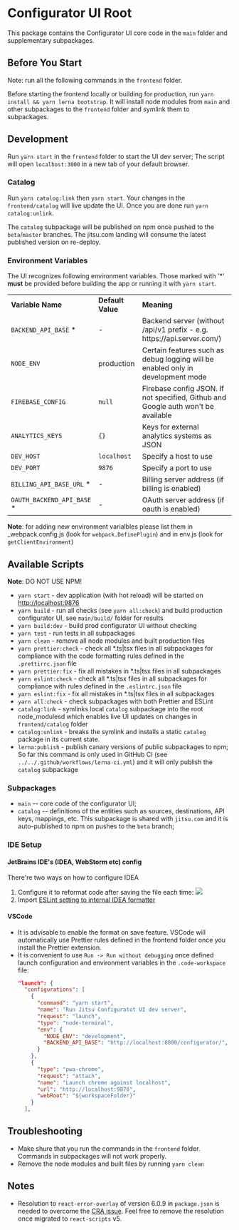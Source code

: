 # Configurator UI Root

This package contains the Configurator UI core code in the `main` folder and supplementary subpackages.

## Before You Start

Note: run all the following commands in the `frontend` folder.

Before starting the frontend locally or building for production, run
`yarn install && yarn lerna bootstrap`. It will install node modules from `main` and other subpackages to the `frontend` folder and symlink them to subpackages.

## Development

Run `yarn start` in the `frontend` folder to start the UI dev server; The script will open `localhost:3000` in a new tab of your default browser.

### Catalog
Run `yarn catalog:link` then `yarn start`. Your changes in the `frontend/catalog` will live update the UI. Once you are done run `yarn catalog:unlink`.

The `catalog` subpackage will be published on npm once pushed to the `beta`/`master` branches. The jitsu.com landing will consume the latest published version on re-deploy.

### Environment Variables
The UI recognizes following environment variables. Those marked with '\*' **must** be provided
before building the app or running it with `yarn start`.

<table>
    <tr>
        <td><b>Variable Name</b></td>
        <td><b>Default Value</b></td>
        <td><b>Meaning</b></td>
    </tr>
    <tr>
        <td><code>BACKEND_API_BASE</code> *</td>
        <td>-</td>
        <td>Backend server (without /api/v1 prefix - e.g. https://api.server.com/)</td>
    </tr>
    <tr>
        <td><code>NODE_ENV</code></td>
        <td>production</td>
        <td>Certain features such as debug logging will be enabled only in development mode</td>
    </tr>
    <tr> 
        <td><code>FIREBASE_CONFIG</code></td>
        <td><code>null</code></td>
        <td>Firebase config JSON. If not specified, Github and Google auth won't be available</td>
    </tr>
    <tr>
        <td><code>ANALYTICS_KEYS</code></td>
        <td><code>{}</code></td>
        <td>Keys for external analytics systems as  JSON</td>
    </tr>
    <tr>
        <td><code>DEV_HOST</code></td>
        <td><code>localhost</code></td>
        <td>Specify a host to use</td>
    </tr>
    <tr>
        <td><code>DEV_PORT</code></td>
        <td><code>9876</code></td>
        <td>Specify a port to use</td>
    </tr>
    <tr>
        <td><code>BILLING_API_BASE_URL</code> *</td>
        <td>-</td>
        <td>Billing server address (if billing is enabled)</td>
    </tr>
    <tr>
        <td><code>OAUTH_BACKEND_API_BASE</code> *</td>
        <td>-</td>
        <td>OAuth server address (if oauth is enabled)</td>
    </tr>
</table>

**Note**: for adding new environment varialbles please list them in \_webpack.config.js
(look for `webpack.DefinePlugin`) and in env.js (look for `getClientEnvironment`)

## Available Scripts

**Note**: DO NOT USE NPM!

- `yarn start` - dev application (with hot reload) will be started on [http://localhost:9876](http://localhost:9876)
- `yarn build` - run all checks (see `yarn all:check`) and build production configurator UI, see `main/build/` folder for results
- `yarn build:dev` - build prod configurator UI without checking
- `yarn test` - run tests in all subpackages
- `yarn clean` - remove all node modules and built production files
- `yarn prettier:check` - check all \*.ts|tsx files in all subpackages for compliance with the code formatting rules defined in the `.prettirrc.json` file
- `yarn prettier:fix` - fix all mistakes in \*.ts|tsx files in all subpackages
- `yarn eslint:check` - check all \*.ts|tsx files in all subpackages for compliance with rules defined in the `.eslintrc.json` file
- `yarn eslint:fix` - fix all mistakes in \*.ts|tsx files in all subpackages
- `yarn all:check` - check subpackages with both Prettier and ESLint
- `catalog:link` - symlinks local `catalog` subpackage into the root node_modulesd which enables live UI updates on changes in `frontend/catalog` folder
- `catalog:unlink` - breaks the symlink and installs a static `catalog` package in its current state.
- `lerna:publish` - publish canary versions of public subpackages to npm; So far this command is only used in GitHub CI (see `../../.github/workflows/lerna-ci.yml`) and it will only publish the `catalog` subpackage

### Subpackages

- `main` -- core code of the configurator UI;
- `catalog` -- definitions of the entities such as sources, destinations, API keys, mappings, etc. This subpackage is shared with `jitsu.com` and it is auto-published to npm on pushes to the `beta` branch;

### IDE Setup
#### JetBrains IDE's (IDEA, WebStorm etc) config
There're two ways on how to configure IDEA

1. Configure it to reformat code after saving the file each time:
   ![](https://github.com/jitsucom/eventnative-manager/raw/feature/eslint-formatter/frontend/docs/eslint-fix-enable.png)
2. Import [ESLint setting to internal IDEA formatter](https://www.jetbrains.com/help/idea/eslint.html)

#### VSCode
- It is advisable to enable the format on save feature. VSCode will automatically use Prettier rules defined in the frontend folder once you install the Prettier extension.
- It is convenient to use `Run -> Run without debugging` once defined launch configuration and environment variables in the `.code-workspace` file:
  ```JSON
  "launch": {
    "configurations": [
      {
        "command": "yarn start",
        "name": "Run Jitsu Configuratot UI dev server",
        "request": "launch",
        "type": "node-terminal",
        "env": {
          "NODE_ENV": "development",
          "BACKEND_API_BASE": "http://localhost:8000/configurator/",
        }
      },
      {
        "type": "pwa-chrome",
        "request": "attach",
        "name": "Launch chrome against localhost",
        "url": "http://localhost:9876",
        "webRoot": "${workspaceFolder}"
      }
    ],
  ```

## Troubleshooting

- Make shure that you run the commands in the `frontend` folder. Commands in subpackages will not work properly.
- Remove the node modules and built files by running `yarn clean`

## Notes

- Resolution to `react-error-overlay` of version 6.0.9 in `package.json` is needed to overcome the [CRA issue](https://github.com/facebook/create-react-app/issues/11771#issuecomment-995904234). Feel free to remove the resolution once migrated to `react-scripts` v5.
